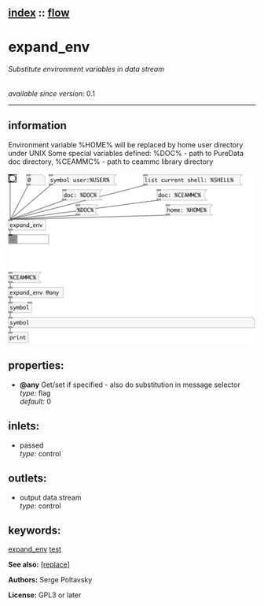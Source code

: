 [index](index.html) :: [flow](category_flow.html)
---

# expand_env

###### Substitute environment variables in data stream

*available since version:* 0.1

---


## information
Environment variable %HOME% will be replaced by home user directory under
            UNIX
Some special variables defined: %DOC% - path to PureData doc directory, %CEAMMC% -
            path to ceammc library directory



[![example](../examples/img/expand_env.jpg)](../examples/pd/expand_env.pd)







## properties:

* **@any** 
Get/set if specified - also do substitution in message selector<br>
_type:_ flag<br>
_default:_ 0<br>



## inlets:

* passed<br>
_type:_ control



## outlets:

* output data stream<br>
_type:_ control



## keywords:

[expand_env](keywords/expand_env.html)
[test](keywords/test.html)



**See also:**
[\[replace\]](replace.html)




**Authors:** Serge Poltavsky




**License:** GPL3 or later





